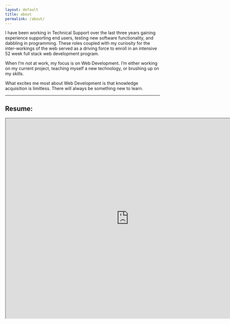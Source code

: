 ```yaml
---
layout: default
title: about
permalink: /about/
---
```

<div class="about-img">
</div>

<div class="about-text">
<p>I have been working in Technical Support over the last three years gaining experience supporting end users, testing new software functionality, and dabbling in programming. These roles coupled with my curiosity for the inter-workings of the web served as a driving force to enroll in an intensive 52 week full stack web development program.</p>

<p> When I’m not at work, my focus is on Web Development. I’m either working on my current project, teaching myself a new technology, or brushing up on my skills.</p>

<p>What excites me most about Web Development is that knowledge acquisition is limitless. There will always be something new to learn. </p>
</div>

<hr>

<h2 class="resume-header"> Resume: </h2>
  <div>
    <iframe class="frame-area" src="https://resume.creddle.io/embed/gaf5u2v4kxw" width="800" height="650" align="center" frameborder="1" seamless>
    </iframe>
  </div>



<!--
You can find the source code for Jekyll at GitHub:
[jekyll][jekyll-organization] /
[jekyll](https://github.com/jekyll/jekyll)


[jekyll-organization]: https://github.com/jekyll -->
